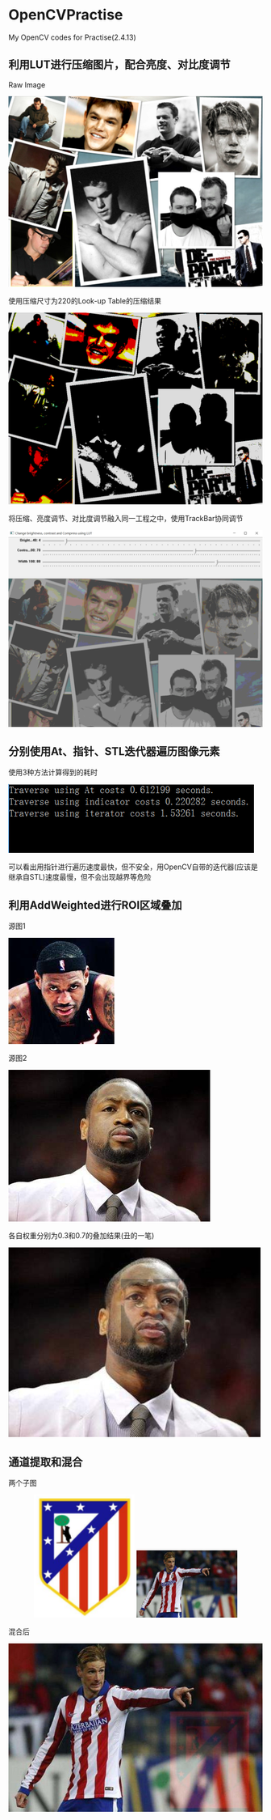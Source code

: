 # OpenCVPractise
My OpenCV codes for Practise(2.4.13)

利用LUT进行压缩图片，配合亮度、对比度调节
-
Raw Image

![Ex1](/Markdown/LUT1.png)

使用压缩尺寸为220的Look-up Table的压缩结果

![Ex1](/Markdown/LUT2.png)

将压缩、亮度调节、对比度调节融入同一工程之中，使用TrackBar协同调节

![Ex1](/Markdown/LUT3.png)

分别使用At、指针、STL迭代器遍历图像元素
-
使用3种方法计算得到的耗时

![Ex1](/Markdown/Traverse.png)

可以看出用指针进行遍历速度最快，但不安全，用OpenCV自带的迭代器(应该是继承自STL)速度最慢，但不会出现越界等危险

利用AddWeighted进行ROI区域叠加
-
源图1

![Ex1](/Markdown/ROI1.jpg)

源图2

![Ex1](/Markdown/ROI2.jpg)

各自权重分别为0.3和0.7的叠加结果(丑的一笔)

![Ex1](/Markdown/ROI3.png)

通道提取和混合
-
两个子图

<center class="half">
    <img src="/Markdown/smaller.jpg" width="200"/>
    <img src="/Markdown/bigger.jpg" width="200"/>
</center>

混合后

![Ex1](/Markdown/merged.jpg)